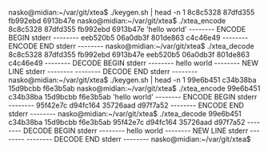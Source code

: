 nasko@midian:~/var/git/xtea$ ./keygen.sh | head -n 1
8c8c5328 87dfd355 fb992ebd 6913b47e 
nasko@midian:~/var/git/xtea$ ./xtea_encode 8c8c5328 87dfd355 fb992ebd 6913b47e 'hello world'
-------- ENCODE BEGIN stderr --------
eeb520b5
06a0db3f
801de863
c4c46e49
-------- ENCODE END stderr --------
nasko@midian:~/var/git/xtea$ ./xtea_decode 8c8c5328 87dfd355 fb992ebd 6913b47e eeb520b5 06a0db3f 801de863 c4c46e49
-------- DECODE BEGIN stderr --------
hello world
-------- NEW LINE stderr --------
-------- DECODE END stderr --------
nasko@midian:~/var/git/xtea$ ./keygen.sh | head -n 1
99e6b451 c34b38ba 15d9bcbb f6e3b5ab 
nasko@midian:~/var/git/xtea$ ./xtea_encode 99e6b451 c34b38ba 15d9bcbb f6e3b5ab 'hello world'
-------- ENCODE BEGIN stderr --------
95f42e7c
d94fc164
35726aad
d97f7a52
-------- ENCODE END stderr --------
nasko@midian:~/var/git/xtea$ ./xtea_decode 99e6b451 c34b38ba 15d9bcbb f6e3b5ab 95f42e7c d94fc164 35726aad d97f7a52
-------- DECODE BEGIN stderr --------
hello world
-------- NEW LINE stderr --------
-------- DECODE END stderr --------
nasko@midian:~/var/git/xtea$ 
